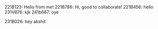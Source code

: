 221B123: Hello from me!
221B786: Hi, good to collaborate!
221B456: hello
231V676: kjk
241b667: oye

231B026: hey akshit

